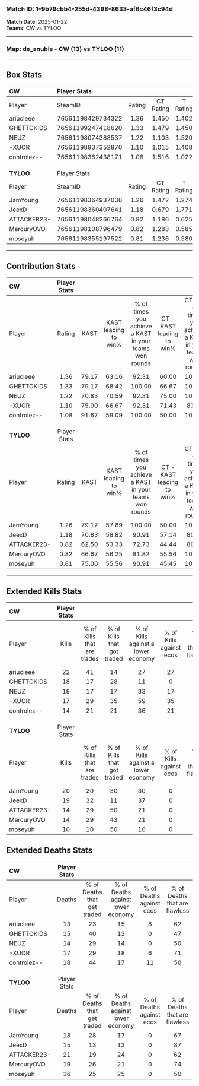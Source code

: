 ### Match ID: 1-9b79cbb4-255d-4398-8633-af6c46f3c94d  
**Match Date**: 2025-01-22  
**Teams**: CW vs TYLOO  

---  

### **Map**: de_anubis - CW (13) vs TYLOO (11)  
---  

## Box Stats  

| **CW**      | Player Stats      |        |           |          |       |       |       |         |        |      |     |
| :- | :- | :-: | :-: | :-: | :-: | :-: | :-: | :-: | :-: | :-: | :-: |
| Player      | SteamID           | Rating | CT Rating | T Rating | KAST  |  ADR  | Kills | Assists | Deaths | K/D  | HS% |
| ariucleee   | 76561198429734322 |  1.36  |   1.450   |  1.402   | 79.17 | 65.2  |  22   |    1    |   13   | 1.69 | 54  |
| GHETTOKIDS  | 76561199247418620 |  1.33  |   1.479   |  1.450   | 79.17 | 102.9 |  18   |   10    |   15   | 1.20 | 72  |
| NEUZ        | 76561198074388537 |  1.22  |   1.103   |  1.520   | 70.83 | 85.3  |  18   |    8    |   14   | 1.29 | 55  |
| -XUOR       | 76561198937352870 |  1.10  |   1.015   |  1.408   | 75.00 | 73.6  |  17   |    5    |   17   | 1.00 | 76  |
| controlez-- | 76561198362438171 |  1.08  |   1.516   |  1.022   | 91.67 | 64.5  |  14   |   10    |   18   | 0.78 |  7  |
|             |                   |        |           |          |       |       |       |         |        |      |     |
|             |                   |        |           |          |       |       |       |         |        |      |     |
|             |                   |        |           |          |       |       |       |         |        |      |     |
| **TYLOO**   | Player Stats      |        |           |          |       |       |       |         |        |      |     |
| Player      | SteamID           | Rating | CT Rating | T Rating | KAST  |  ADR  | Kills | Assists | Deaths | K/D  | HS% |
| JamYoung    | 76561198364937038 |  1.26  |   1.472   |  1.274   | 79.17 | 88.6  |  20   |    4    |   18   | 1.11 | 45  |
| JeexD       | 76561198360407641 |  1.18  |   0.679   |  1.771   | 70.83 | 75.3  |  19   |    2    |   15   | 1.27 |  5  |
| ATTACKER23- | 76561198048266764 |  0.82  |   1.186   |  0.625   | 62.50 | 75.0  |  14   |    5    |   21   | 0.67 | 42  |
| MercuryOVO  | 76561198108796479 |  0.82  |   1.283   |  0.585   | 66.67 | 59.3  |  14   |    0    |   19   | 0.74 | 42  |
| moseyuh     | 76561198355197522 |  0.81  |   1.236   |  0.580   | 75.00 | 56.4  |  10   |    5    |   16   | 0.63 | 40  |
---  

## Contribution Stats  

| **CW**      | Player Stats |       |                      |                                                        |                           |                                                             |                          |                                                            |
| :- | :-: | :-: | :-: | :-: | :-: | :-: | :-: | :-: |
| Player      |    Rating    | KAST  | KAST leading to win% | % of times you achieve a KAST in your teams won rounds | CT - KAST leading to win% | CT - % of times you achieve a KAST in your teams won rounds | T - KAST leading to win% | T - % of times you achieve a KAST in your teams won rounds |
| ariucleee   |     1.36     | 79.17 |        63.16         |                         92.31                          |           60.00           |                           100.00                            |          66.67           |                           85.71                            |
| GHETTOKIDS  |     1.33     | 79.17 |        68.42         |                         100.00                         |           66.67           |                           100.00                            |          70.00           |                           100.00                           |
| NEUZ        |     1.22     | 70.83 |        70.59         |                         92.31                          |           75.00           |                           100.00                            |          66.67           |                           85.71                            |
| -XUOR       |     1.10     | 75.00 |        66.67         |                         92.31                          |           71.43           |                            83.33                            |          63.64           |                           100.00                           |
| controlez-- |     1.08     | 91.67 |        59.09         |                         100.00                         |           50.00           |                           100.00                            |          70.00           |                           100.00                           |
|             |              |       |                      |                                                        |                           |                                                             |                          |                                                            |
|             |              |       |                      |                                                        |                           |                                                             |                          |                                                            |
|             |              |       |                      |                                                        |                           |                                                             |                          |                                                            |
| **TYLOO**   | Player Stats |       |                      |                                                        |                           |                                                             |                          |                                                            |
| Player      |    Rating    | KAST  | KAST leading to win% | % of times you achieve a KAST in your teams won rounds | CT - KAST leading to win% | CT - % of times you achieve a KAST in your teams won rounds | T - KAST leading to win% | T - % of times you achieve a KAST in your teams won rounds |
| JamYoung    |     1.26     | 79.17 |        57.89         |                         100.00                         |           50.00           |                           100.00                            |          66.67           |                           100.00                           |
| JeexD       |     1.18     | 70.83 |        58.82         |                         90.91                          |           57.14           |                            80.00                            |          60.00           |                           100.00                           |
| ATTACKER23- |     0.82     | 62.50 |        53.33         |                         72.73                          |           44.44           |                            80.00                            |          66.67           |                           66.67                            |
| MercuryOVO  |     0.82     | 66.67 |        56.25         |                         81.82                          |           55.56           |                           100.00                            |          57.14           |                           66.67                            |
| moseyuh     |     0.81     | 75.00 |        55.56         |                         90.91                          |           45.45           |                           100.00                            |          71.43           |                           83.33                            |
---  

## Extended Kills Stats  

| **CW**      | Player Stats |                            |                            |                                    |                         |                              |                                 |                                       |                    |           |
| :- | :-: | :-: | :-: | :-: | :-: | :-: | :-: | :-: | :-: | :-: |
| Player      |    Kills     | % of Kills that are trades | % of Kills that got traded | % of Kills against a lower economy | % of Kills against ecos | % of Kills that are flawless | % of Kills that are close duels | % of Kills that are assisted by flash | Pistol Round Kills | AWP Kills |
| ariucleee   |      22      |             41             |             14             |                 27                 |           27            |              82              |                5                |                   5                   |         0          |     0     |
| GHETTOKIDS  |      18      |             17             |             28             |                 11                 |            0            |              56              |                6                |                  17                   |         0          |     6     |
| NEUZ        |      18      |             17             |             17             |                 33                 |           17            |              72              |               11                |                   6                   |         2          |     1     |
| -XUOR       |      17      |             29             |             35             |                 59                 |           35            |              53              |               18                |                   6                   |         1          |     2     |
| controlez-- |      14      |             21             |             21             |                 36                 |           21            |              71              |                0                |                   0                   |         12         |     1     |
|             |              |                            |                            |                                    |                         |                              |                                 |                                       |                    |           |
|             |              |                            |                            |                                    |                         |                              |                                 |                                       |                    |           |
|             |              |                            |                            |                                    |                         |                              |                                 |                                       |                    |           |
| **TYLOO**   | Player Stats |                            |                            |                                    |                         |                              |                                 |                                       |                    |           |
| Player      |    Kills     | % of Kills that are trades | % of Kills that got traded | % of Kills against a lower economy | % of Kills against ecos | % of Kills that are flawless | % of Kills that are close duels | % of Kills that are assisted by flash | Pistol Round Kills | AWP Kills |
| JamYoung    |      20      |             20             |             30             |                 30                 |            0            |              50              |               15                |                   0                   |         0          |     1     |
| JeexD       |      19      |             32             |             11             |                 37                 |            0            |              89              |                0                |                   0                   |         16         |     0     |
| ATTACKER23- |      14      |             29             |             50             |                 21                 |            0            |              50              |                0                |                   0                   |         0          |     1     |
| MercuryOVO  |      14      |             29             |             43             |                 21                 |            0            |              29              |                7                |                   0                   |         0          |     1     |
| moseyuh     |      10      |             10             |             50             |                 10                 |            0            |              50              |                0                |                   0                   |         0          |     1     |
## Extended Deaths Stats  

| **CW**      | Player Stats |                             |                                   |                          |                               |                            |                           |               |
| :- | :-: | :-: | :-: | :-: | :-: | :-: | :-: | :-: |
| Player      |    Deaths    | % of Deaths that get traded | % of Deaths against lower economy | % of Deaths against ecos | % of Deaths that are flawless | % of Deaths that are close | % of Deaths while blinded | Deaths to AWP |
| ariucleee   |      13      |             23              |                15                 |            8             |              62               |             0              |             0             |       4       |
| GHETTOKIDS  |      15      |             40              |                13                 |            0             |              47               |             20             |             0             |       1       |
| NEUZ        |      14      |             29              |                14                 |            0             |              50               |             0              |             0             |       3       |
| -XUOR       |      17      |             29              |                18                 |            6             |              71               |             6              |             0             |       4       |
| controlez-- |      18      |             44              |                17                 |            11            |              50               |             0              |             0             |       4       |
|             |              |                             |                                   |                          |                               |                            |                           |               |
|             |              |                             |                                   |                          |                               |                            |                           |               |
|             |              |                             |                                   |                          |                               |                            |                           |               |
| **TYLOO**   | Player Stats |                             |                                   |                          |                               |                            |                           |               |
| Player      |    Deaths    | % of Deaths that get traded | % of Deaths against lower economy | % of Deaths against ecos | % of Deaths that are flawless | % of Deaths that are close | % of Deaths while blinded | Deaths to AWP |
| JamYoung    |      18      |             28              |                17                 |            0             |              67               |             11             |             6             |       2       |
| JeexD       |      15      |             13              |                13                 |            0             |              87               |             7              |             7             |       3       |
| ATTACKER23- |      21      |             19              |                24                 |            0             |              62               |             14             |             5             |       3       |
| MercuryOVO  |      19      |             26              |                21                 |            0             |              74               |             0              |             5             |       4       |
| moseyuh     |      16      |             25              |                25                 |            0             |              50               |             6              |            13             |       3       |
